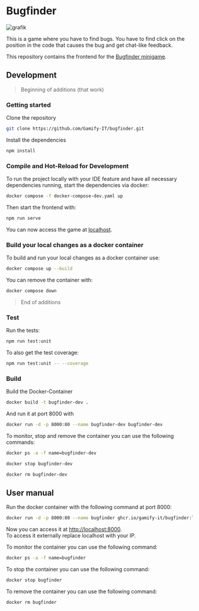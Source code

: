 # Bugfinder

![grafik](https://user-images.githubusercontent.com/39833217/192544825-4e0a2c61-00ad-4d6c-8141-3a42901bcc4d.png)

This is a game where you have to find bugs. You have to find click on the position in the code that causes the bug and get chat-like feedback.

This repository contains the frontend for the [Bugfinder minigame](https://gamifyit-docs.readthedocs.io/en/latest/user-manuals/minigames/bugfinder.html).

## Development
> Beginning of additions (that work)
### Getting started

Clone the repository  
```sh
git clone https://github.com/Gamify-IT/bugfinder.git
```

Install the dependencies  
```sh
npm install
```

### Compile and Hot-Reload for Development
To run the project locally with your IDE feature and have all necessary dependencies running,
start the dependencies via docker:
```sh
docker compose -f docker-compose-dev.yaml up
```
Then start the frontend with:
```sh
npm run serve
```
You can now access the game at [localhost](http://localhost).

### Build your local changes as a docker container
To build and run your local changes as a docker container use:
```sh
docker compose up --build
```
You can remove the container with:

```sh
docker compose down
```

> End of additions

### Test

Run the tests:
```sh
npm run test:unit
```

To also get the test coverage:
```sh
npm run test:unit -- --coverage
```

### Build

Build the Docker-Container
```sh
docker build -t bugfinder-dev .
```
And run it at port 8000 with
```sh
docker run -d -p 8000:80 --name bugfinder-dev bugfinder-dev
```

To monitor, stop and remove the container you can use the following commands:
```sh
docker ps -a -f name=bugfinder-dev
```
```sh
docker stop bugfinder-dev
```
```sh
docker rm bugfinder-dev
```

## User manual

Run the docker container with the following command at port 8000:
```sh
docker run -d -p 8000:80 --name bugfinder ghcr.io/gamify-it/bugfinder:latest
```
Now you can access it at [http://localhost:8000](http://localhost:8000).  
To access it externally replace localhost with your IP.  

To monitor the container you can use the following command:
```sh
docker ps -a -f name=bugfinder
```
To stop the container you can use the following command:
```sh
docker stop bugfinder
```
To remove the container you can use the following command:
```sh
docker rm bugfinder
```
